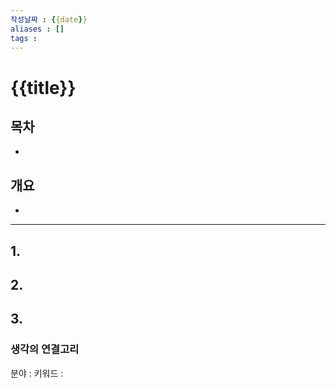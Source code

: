 ```yaml
---
작성날짜 : {{date}}
aliases : []
tags : 
---
```


# {{title}}
## 목차
- 

## 개요
- 
---

## 1. 

## 2.

## 3.

### 생각의 연결고리
분야 :
키워드 :